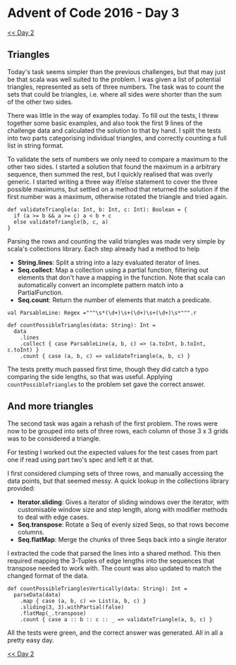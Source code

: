 # Advent of Code 2016 - Day 3

[<< Day 2](./day2)

## Triangles

Today's task seems simpler than the previous challenges, but that may just be
that scala was well suited to the problem. I was given a list of potential
triangles, represented as sets of three numbers. The task was to count the sets
that could be triangles, i.e. where all sides were shorter than the sum of the
other two sides.

There was little in the way of examples today. To fill out the tests, I threw
together some basic examples, and also took the first 9 lines of the challenge
data and calculated the solution to that by hand. I split the tests into two
parts categorising individual triangles, and correctly counting a full list in
string format.

To validate the sets of numbers we only need to compare a maximum to the other
two sides. I started a solution that found the maximum in a arbitrary sequence,
then summed the rest, but I quickly realised that was overly generic. I started
writing a three way if/else statement to cover the three possible maximums, but
settled on a method that returned the solution if the first number was a
maximum, otherwise rotated the triangle and tried again.

```
def validateTriangle(a: Int, b: Int, c: Int): Boolean = {
  if (a >= b && a >= c) a < b + c
  else validateTriangle(b, c, a)
}
```

Parsing the rows and counting the valid triangles was made very simple by scala's collections library. Each step already had a method to help

- **String.lines**: Split a string into a lazy evaluated iterator of lines.
- **Seq.collect**: Map a collection using a partial function, filtering out
  elements that don't have a mapping in the function. Note that scala can automatically convert an incomplete pattern match into a PartialFunction.
- **Seq.count**: Return the number of elements that match a predicate.

```
val ParsableLine: Regex ="""\s*(\d+)\s+(\d+)\s+(\d+)\s*""".r

def countPossibleTriangles(data: String): Int =
  data
    .lines
    .collect { case ParsableLine(a, b, c) => (a.toInt, b.toInt, c.toInt) }
    .count { case (a, b, c) => validateTriangle(a, b, c) }
```

The tests pretty much passed first time, though they did catch a typo comparing
the side lengths, so that was useful. Applying `countPossibleTriangles` to the
problem set gave the correct answer.

## And more triangles

The second task was again a rehash of the first problem. The rows were now to be
grouped into sets of three rows, each column of those 3 x 3 grids was to be
considered a triangle.

For testing I worked out the expected values for the test cases from part one if
read using part two's spec and left it at that.

I first considered clumping sets of three rows, and manually accessing the data
points, but that seemed messy. A quick lookup in the collections library
provided:

- **Iterator.sliding**: Gives a iterator of sliding windows over the iterator,
  with customisable window size and step length, along with modifier methods to
  deal with edge cases.
- **Seq.transpose**: Rotate a Seq of evenly sized Seqs, so that rows become
  columns.
- **Seq.flatMap**: Merge the chunks of three Seqs back into a single iterator

I extracted the code that parsed the lines into a shared method. This then
required mapping the 3-Tuples of edge lengths into the sequences that transpose
needed to work with. The count was also updated to match the changed format of
the data.

```
def countPossibleTrianglesVertically(data: String): Int =
  parseData(data)
    .map { case (a, b, c) => List(a, b, c) }
    .sliding(3, 3).withPartial(false)
    .flatMap(_.transpose)
    .count { case a :: b :: c :: _ => validateTriangle(a, b, c) }
```

All the tests were green, and the correct answer was generated. All in all a
pretty easy day.

[<< Day 2](./day2)
